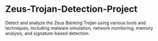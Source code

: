 # Zeus-Trojan-Detection-Project
 Detect and analyze the Zeus Banking Trojan using various tools and techniques, including malware simulation, network monitoring, memory analysis, and signature-based detection.
